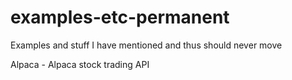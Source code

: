 # examples-etc-permanent
Examples and stuff I have mentioned and thus should never move

Alpaca - Alpaca stock trading API


